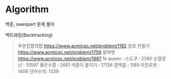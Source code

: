 # Algorithm
백준, swexpert 문제 풀이 

백트래킹(Backtracking)
>부분집합의합 https://www.acmicpc.net/problem/1182
>암호 만들기 https://www.acmicpc.net/problem/1759
>알파벳  https://www.acmicpc.net/problem/1987
N-queen : 
스도쿠 : 2580
순열장난 : 10597
좋은수열 : 2661
색종이 붙이기 : 17136
컴백홈 : 1189
미친로봇 : 1406
단어수학: 1339
